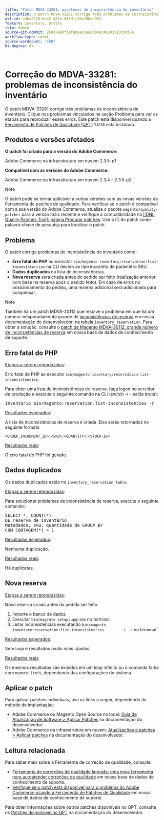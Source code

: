 ```yaml
---
title: "Patch MDVA-33281: problemas de inconsistência do inventário"
description: O patch MDVA-33281 corrige três problemas de inconsistência de inventário. Clique nos problemas vinculados na seção Problema para ver as etapas para reproduzir esses erros. Este patch está disponível quando a [Ferramenta de correções de qualidade (QPT)](/help/announcements/adobe-commerce-announcements/magento-quality-patches-released-new-tool-to-self-serve-quality-patches.md) 1.0.14 está instalada.
exl-id: adba9728-6e42-467e-943d-cf8af0bec353
feature: Inventory, Orders
role: Admin
source-git-commit: 958179e0f3efe08e65ea8b0c4c4e1015e3c5bb76
workflow-type: tm+mt
source-wordcount: '558'
ht-degree: 0%

---
```


# Correção do MDVA-33281: problemas de inconsistência do inventário

O patch MDVA-33281 corrige três problemas de inconsistência de inventário. Clique nos problemas vinculados na seção Problema para ver as etapas para reproduzir esses erros. Este patch está disponível quando a [Ferramenta de Patches de Qualidade (QPT)](/help/announcements/adobe-commerce-announcements/magento-quality-patches-released-new-tool-to-self-serve-quality-patches.md) 1.0.14 está instalada.

## Produtos e versões afetados

**O patch foi criado para a versão do Adobe Commerce:**

Adobe Commerce na infraestrutura em nuvem 2.3.5-p1

**Compatível com as versões do Adobe Commerce:**

Adobe Commerce na infraestrutura em nuvem 2.3.4 - 2.3.5-p2

>[!NOTE]
>
>O patch pode se tornar aplicável a outras versões com as novas versões da Ferramenta de patches de qualidade. Para verificar se o patch é compatível com a sua versão do Adobe Commerce, atualize o pacote `magento/quality-patches` para a versão mais recente e verifique a compatibilidade na [[!DNL Quality Patches Tool]: página Procurar patches](https://devdocs.magento.com/quality-patches/tool.html#patch-grid). Use a ID do patch como palavra-chave de pesquisa para localizar o patch.

## Problema

O patch corrige problemas de inconsistência do inventário como:

* **Erro fatal de PHP** ao executar `bin/magento inventory:reservation:list-inconsistencies` na CLI devido ao tipo incorreto de parâmetro SKU.
* **Dados duplicados** na lista de inconsistências.
* **Nova reserva** será criada antes do pedido ser feito (realização anterior com base na reserva após o pedido feito). Em caso de erros no posicionamento do pedido, uma reserva adicional será adicionada para compensar.

>[!NOTE]
>
>Também há um patch MDVA-30112 que resolve o problema em que há um número inesperadamente grande de [inconsistências de reserva](https://devdocs.magento.com/guides/v2.4/inventory/inventory-cli-reference.html#what-causes-reservation-inconsistencies) em nossa documentação do desenvolvedor, na tabela `inventory_reservation`. Para obter a solução, consulte o [patch de Magento MDVA-30112: grande número de inconsistências de reserva](/help/support-tools/patches-available-in-qpt-tool/v1-0-8/mdva-30112-magento-patch-large-number-reservation-inconsistencies.md) em nossa base de dados de conhecimento de suporte.

## Erro fatal do PHP

<u>Etapas a serem reproduzidas</u>:

Erro fatal de PHP ao executar `bin/magento inventory:reservation:list-inconsistencies`.

Para obter uma lista de inconsistências de reserva, faça logon no servidor de produção e execute o seguinte comando na CLI (switch -r - saída bruta):

<pre>inventário bin/magento:reservation:list-inconsistencies -r</pre>

<u>Resultados esperados</u>:

A lista de inconsistências de reserva é criada. Eles serão retornados no seguinte formato

```plaintext
<ORDER_INCREMENT_ID>:<SKU>:<QUANTITY>:<STOCK-ID>
```

<u>Resultados reais</u>:

O erro fatal do PHP foi gerado.

## Dados duplicados

Os dados duplicados estão no `inventory_reservation table`.

<u>Etapas a serem reproduzidas</u>:

Para solucionar problemas de inconsistência de reserva, execute o seguinte comando:

<pre>SELECT *, COUNT(*)
DE_reserva_de_inventário
Metadados, sku, quantidade de GROUP BY
COM CONTAGEM(*) &gt; 1</pre>

<u>Resultados esperados</u>:

Nenhuma duplicação.

<u>Resultados reais</u>:

Há duplicatas.

## Nova reserva

<u>Etapas a serem reproduzidas</u>:

Nova reserva criada antes do pedido ser feito:

1. Importe o banco de dados.
1. Executar `bin/magento setup:upgrade` no terminal.
1. Listar inconsistências executando `bin/magento inventory:reservation:list-inconsistencies        -i -r` no terminal.

<u>Resultados esperados</u>:

Sem loop e resultados muito mais rápidos.

<u>Resultados reais</u>:

Os mesmos resultados são exibidos em um loop infinito ou o comando falha com `memory_limit`, dependendo das configurações do sistema.

## Aplicar o patch

Para aplicar patches individuais, use os links a seguir, dependendo do método de implantação:

* Adobe Commerce ou Magento Open Source no local: [Guia de Atualização de Software > Aplicar Patches](https://devdocs.magento.com/guides/v2.4/comp-mgr/patching/mqp.html) na documentação do desenvolvedor.
* Adobe Commerce na infraestrutura em nuvem: [Atualizações e patches > Aplicar patches](https://devdocs.magento.com/cloud/project/project-patch.html) na documentação do desenvolvedor.

## Leitura relacionada

Para saber mais sobre a Ferramenta de correção de qualidade, consulte:

* [Ferramenta de correções de qualidade lançada: uma nova ferramenta para autoatender correções de qualidade](/help/announcements/adobe-commerce-announcements/magento-quality-patches-released-new-tool-to-self-serve-quality-patches.md) em nossa base de dados de conhecimento de suporte.
* [Verifique se o patch está disponível para o problema do Adobe Commerce usando a Ferramenta de Patches de Qualidade](/help/support-tools/patches-available-in-qpt-tool/check-patch-for-magento-issue-with-magento-quality-patches.md) em nossa base de dados de conhecimento de suporte.

Para obter informações sobre outros patches disponíveis no QPT, consulte os [Patches disponíveis no QPT](https://devdocs.magento.com/quality-patches/tool.html#patch-grid) na documentação do desenvolvedor.
